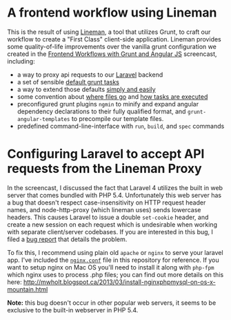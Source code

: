 # A frontend workflow using Lineman



This is the result of using [Lineman](http://www.linemanjs.com), a tool that utilizes Grunt, to craft our workflow to create a "First Class" client-side application. Lineman provides some quality-of-life improvements over the vanilla grunt configuration we created in the [Frontend Workflows with Grunt and Angular JS]() screencast, including:

* a way to proxy api requests to our [Laravel](https://github.com/davemo/frontend-workflows-with-grunt-and-angularjs/tree/master/laravel-backend) backend
* a set of sensible [default grunt tasks](https://github.com/testdouble/lineman/blob/master/config/application.coffee#L11)
* a way to extend those defaults [simply and easily](https://github.com/davemo/frontend-workflows-with-grunt-and-angularjs/blob/master/with-lineman/config/application.js)
* some convention about [where files go](https://github.com/davemo/frontend-workflows-with-grunt-and-angularjs/blob/master/with-lineman/config/files.js#L19) and [how tasks are executed](https://github.com/davemo/frontend-workflows-with-grunt-and-angularjs/blob/master/with-lineman/config/application.js#L27)
* preconfigured grunt plugins `ngmin` to minify and expand angular dependency declarations to their fully qualified format, and `grunt-angular-templates` to precompile our template files.
* predefined command-line-interface with `run`, `build`, and `spec` commands

# Configuring Laravel to accept API requests from the Lineman Proxy

In the screencast, I discussed the fact that Laravel 4 utilizes the built in web server that comes bundled with PHP 5.4. Unfortunately this web server has a bug that doesn't respect case-insensitivity on HTTP request header names, and node-http-proxy (which lineman uses) sends lowercase headers. This causes Laravel to issue a double `set-cookie` header, and create a new session on each request which is undesirable when working with separate client/server codebases. If you are interested in this bug, I filed a [bug report](https://github.com/laravel/framework/issues/1639) that details the problem.

To fix this, I recommend using plain old `apache` or `nginx` to serve your laravel app. I've included the [`nginx.conf`](https://github.com/davemo/frontend-workflows-with-grunt-and-angularjs/blob/master/with-lineman/nginx.config) file in this repository for reference. If you want to setup nginx on Mac OS you'll need to install it along with `php-fpm` which nginx uses to process .php files; you can find out more details on this here: http://mwholt.blogspot.ca/2013/03/install-nginxphpmysql-on-os-x-mountain.html

**Note:** this bug doesn't occur in other popular web servers, it seems to be exclusive to the built-in webserver in PHP 5.4.
